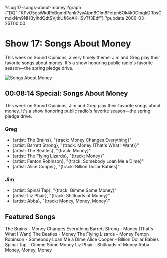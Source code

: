 ?slug 17-songs-about-money
?graph {"DQ":"KPvO5gsWkdPxBgmdPanlr7yyAtpn6OIm8Fetpn6Ok4k0CmqkDRbsGmdkNm9NHByIhdQdtSVjtkUfi6oAKHSvTf3Edf"}
?pubdate 2006-03-25T00:00
# Show 17: Songs About Money
This week on Sound Opinions, a very timely theme: Jim and Greg play their favorite songs about money. It's a show honoring public radio's favorite season—the spring pledge drive.

![Songs About Money](//static.soundopinions.org/images/2006/songsaboutmoney.jpg)

## 00:08:14 Special: Songs About Money
This week on Sound Opinions, Jim and Greg play their favorite songs about money. It's a show honoring public radio's favorite season—the spring pledge drive.

### Greg
 - {artist: The Brains}, "{track: Money Changes Everything}"
 - {artist: Barrett Strong}, "{track: Money (That's What I Want)}"
 - {artist: The Beatles}, "{track: Money}"
 - {artist: The Flying Lizards}, "{track: Money}"
 - {artist: Fenton Robinson}, "{track: Somebody Loan Me a Dime}"
 - {artist: Alice Cooper}, "{track: Billion Dollar Babies}"

### Jim
- {artist: Spinal Tap}, "{track: Gimme Some Money}"
- {artist: Liz Phair}, "{track: Shitloads of Money}"
- {artist: Abba}, "{track: Money, Money, Money}"

## Featured Songs
The Brains - Money Changes Everything
Barrett Strong - Money (That's What I Want)
The Beatles - Money
The Flying Lizards - Money
Fenton Robinson - Somebody Loan Me a Dime
Alice Cooper - Billion Dollar Babies
Spinal Tap - Gimme Some Money
Liz Phair - Shitloads of Money
Abba - Money, Money, Money
